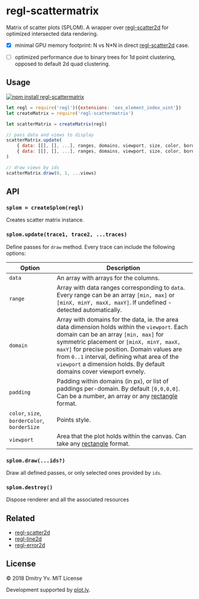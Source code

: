 # regl-scattermatrix

Matrix of scatter plots (SPLOM). A wrapper over [regl-scatter2d](https://github.com/dfcreative/regl-scatter2d) for optimized intersected data rendering.

* [x] minimal GPU memory footprint: N vs N*N in direct [regl-scatter2d](https://github.com/dfcreative/regl-scatter2d) case.
* [ ] optimized performance due to binary trees for 1d point clustering, opposed to default 2d quad clustering.


## Usage

[![npm install regl-scattermatrix](https://nodei.co/npm/regl-scattermatrix.png?mini=true)](https://npmjs.org/package/regl-scattermatrix/)

```js
let regl = require('regl')({extensions: 'oes_element_index_uint'})
let createMatrix = require('regl-scattermatrix')

let scatterMatrix = createMatrix(regl)

// pass data and views to display
scatterMatrix.update(
	{ data: [[], [], ...], ranges, domains, viewport, size, color, border },
	{ data: [[], [], ...], ranges, domains, viewport, size, color, border }
)

// draw views by ids
scatterMatrix.draw(0, 1, ...views)
```

## API

### `splom = createSplom(regl)`

Creates scatter matrix instance.

### `splom.update(trace1, trace2, ...traces)`

Define passes for `draw` method. Every trace can include the following options:

Option | Description
---|---
`data` | An array with arrays for the columns.
`range` | Array with data ranges corresponding to `data`. Every range can be an array `[min, max]` or `[minX, minY, maxX, maxY]`. If undefined - detected automatically.
`domain` | Array with domains for the data, ie. the area data dimension holds  within the `viewport`. Each domain can be an array `[min, max]` for symmetric placement or `[minX, minY, maxX, maxY]` for precise position. Domain values are from `0..1` interval, defining what area of the `viewport` a dimension holds. By default domains cover viewport evnely.
`padding` | Padding within domains (in px), or list of paddings per-domain. By default `[0,0,0,0]`. Can be a number, an array or any [rectangle](https://github.com/dfcreative/parse-rect) format.
`color`, `size`, `borderColor`, `borderSize` | Points style.
`viewport` | Area that the plot holds within the canvas. Can take any [rectangle](https://github.com/dfcreative/parse-rect) format.
<!--
`transpose` | Use transposed view of data, ie. swap columns and rows.
`normalizeDomain` | Normalize domains to fit the viewport.
`snap` | Enable snapping for the points, ie. hide invisible points
-->

### `splom.draw(...ids?)`

Draw all defined passes, or only selected ones provided by `ids`.

### `splom.destroy()`

Dispose renderer and all the associated resources

## Related

* [regl-scatter2d](https://github.com/dfcreative/regl-scatter2d)
* [regl-line2d](https://github.com/dfcreative/regl-line2d)
* [regl-error2d](https://github.com/dfcreative/regl-error2d)


## License

© 2018 Dmitry Yv. MIT License

Development supported by [plot.ly](https://github.com/plotly/).
